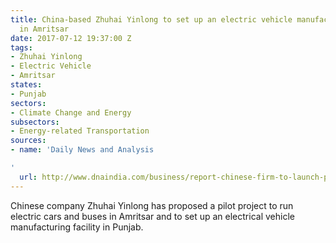 ```yaml
---
title: China-based Zhuhai Yinlong to set up an electric vehicle manufacturing unit
  in Amritsar
date: 2017-07-12 19:37:00 Z
tags:
- Zhuhai Yinlong
- Electric Vehicle
- Amritsar
states:
- Punjab
sectors:
- Climate Change and Energy
subsectors:
- Energy-related Transportation
sources:
- name: 'Daily News and Analysis

'
  url: http://www.dnaindia.com/business/report-chinese-firm-to-launch-pilot-electric-car-project-in-amritsar-2491185
---
```


Chinese company Zhuhai Yinlong has proposed a pilot project to run electric cars and buses in Amritsar and to set up an electrical vehicle manufacturing facility in Punjab.
